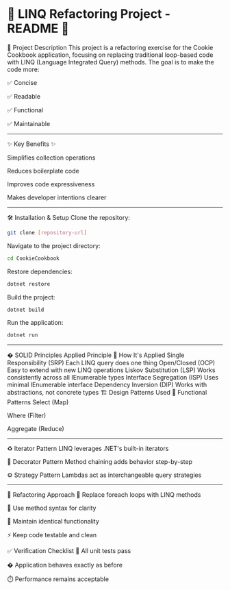 # 🔄 LINQ Refactoring Project - README 📄

🍪 Project Description
This project is a refactoring exercise for the Cookie Cookbook application, focusing on replacing traditional loop-based code with LINQ (Language Integrated Query) methods. The goal is to make the code more:

✅ Concise

✅ Readable

✅ Functional

✅ Maintainable

***

✨ Key Benefits ✨

Simplifies collection operations

Reduces boilerplate code

Improves code expressiveness

Makes developer intentions clearer
***
🛠️ Installation & Setup
Clone the repository:
```bash
git clone [repository-url]
```
Navigate to the project directory:

```bash
cd CookieCookbook
```
Restore dependencies:
````bash
dotnet restore
````
Build the project:

```bash
dotnet build
```
Run the application:

```bash
dotnet run
```
***
� SOLID Principles Applied
Principle	🎯 How It's Applied
Single Responsibility (SRP)	Each LINQ query does one thing
Open/Closed (OCP)	Easy to extend with new LINQ operations
Liskov Substitution (LSP)	Works consistently across all IEnumerable types
Interface Segregation (ISP)	Uses minimal IEnumerable<T> interface
Dependency Inversion (DIP)	Works with abstractions, not concrete types
🏗️ Design Patterns Used
🔄 Functional Patterns
Select (Map)

Where (Filter)

Aggregate (Reduce)
***
♻️ Iterator Pattern
LINQ leverages .NET's built-in iterators
 
🎨 Decorator Pattern
Method chaining adds behavior step-by-step

⚙️ Strategy Pattern
Lambdas act as interchangeable query strategies
***
🔧 Refactoring Approach
🔄 Replace foreach loops with LINQ methods

🧩 Use method syntax for clarity

🧪 Maintain identical functionality

⚡ Keep code testable and clean

✅ Verification Checklist
🧪 All unit tests pass

� Application behaves exactly as before

⏱️ Performance remains acceptable
